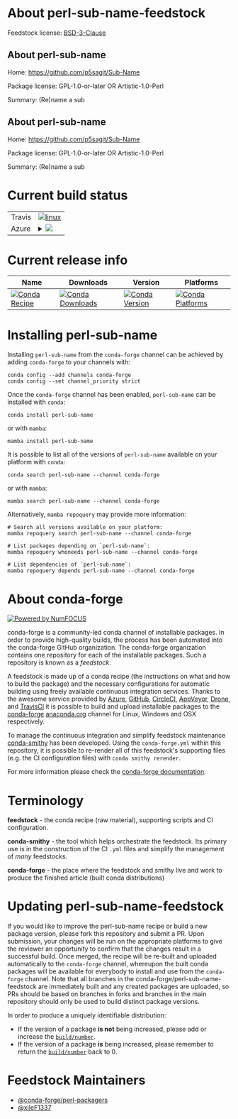 About perl-sub-name-feedstock
=============================

Feedstock license: [BSD-3-Clause](https://github.com/conda-forge/perl-sub-name-feedstock/blob/main/LICENSE.txt)


About perl-sub-name
-------------------

Home: https://github.com/p5sagit/Sub-Name

Package license: GPL-1.0-or-later OR Artistic-1.0-Perl

Summary: (Re)name a sub

About perl-sub-name
-------------------

Home: https://github.com/p5sagit/Sub-Name

Package license: GPL-1.0-or-later OR Artistic-1.0-Perl

Summary: (Re)name a sub

Current build status
====================


<table><tr>
    <td>Travis</td>
    <td>
      <a href="https://app.travis-ci.com/conda-forge/perl-sub-name-feedstock">
        <img alt="linux" src="https://img.shields.io/travis/com/conda-forge/perl-sub-name-feedstock/main.svg?label=Linux">
      </a>
    </td>
  </tr>
    
  <tr>
    <td>Azure</td>
    <td>
      <details>
        <summary>
          <a href="https://dev.azure.com/conda-forge/feedstock-builds/_build/latest?definitionId=18267&branchName=main">
            <img src="https://dev.azure.com/conda-forge/feedstock-builds/_apis/build/status/perl-sub-name-feedstock?branchName=main">
          </a>
        </summary>
        <table>
          <thead><tr><th>Variant</th><th>Status</th></tr></thead>
          <tbody><tr>
              <td>linux_64</td>
              <td>
                <a href="https://dev.azure.com/conda-forge/feedstock-builds/_build/latest?definitionId=18267&branchName=main">
                  <img src="https://dev.azure.com/conda-forge/feedstock-builds/_apis/build/status/perl-sub-name-feedstock?branchName=main&jobName=linux&configuration=linux%20linux_64_" alt="variant">
                </a>
              </td>
            </tr><tr>
              <td>linux_aarch64</td>
              <td>
                <a href="https://dev.azure.com/conda-forge/feedstock-builds/_build/latest?definitionId=18267&branchName=main">
                  <img src="https://dev.azure.com/conda-forge/feedstock-builds/_apis/build/status/perl-sub-name-feedstock?branchName=main&jobName=linux&configuration=linux%20linux_aarch64_" alt="variant">
                </a>
              </td>
            </tr><tr>
              <td>linux_ppc64le</td>
              <td>
                <a href="https://dev.azure.com/conda-forge/feedstock-builds/_build/latest?definitionId=18267&branchName=main">
                  <img src="https://dev.azure.com/conda-forge/feedstock-builds/_apis/build/status/perl-sub-name-feedstock?branchName=main&jobName=linux&configuration=linux%20linux_ppc64le_" alt="variant">
                </a>
              </td>
            </tr><tr>
              <td>osx_64</td>
              <td>
                <a href="https://dev.azure.com/conda-forge/feedstock-builds/_build/latest?definitionId=18267&branchName=main">
                  <img src="https://dev.azure.com/conda-forge/feedstock-builds/_apis/build/status/perl-sub-name-feedstock?branchName=main&jobName=osx&configuration=osx%20osx_64_" alt="variant">
                </a>
              </td>
            </tr>
          </tbody>
        </table>
      </details>
    </td>
  </tr>
</table>

Current release info
====================

| Name | Downloads | Version | Platforms |
| --- | --- | --- | --- |
| [![Conda Recipe](https://img.shields.io/badge/recipe-perl--sub--name-green.svg)](https://anaconda.org/conda-forge/perl-sub-name) | [![Conda Downloads](https://img.shields.io/conda/dn/conda-forge/perl-sub-name.svg)](https://anaconda.org/conda-forge/perl-sub-name) | [![Conda Version](https://img.shields.io/conda/vn/conda-forge/perl-sub-name.svg)](https://anaconda.org/conda-forge/perl-sub-name) | [![Conda Platforms](https://img.shields.io/conda/pn/conda-forge/perl-sub-name.svg)](https://anaconda.org/conda-forge/perl-sub-name) |

Installing perl-sub-name
========================

Installing `perl-sub-name` from the `conda-forge` channel can be achieved by adding `conda-forge` to your channels with:

```
conda config --add channels conda-forge
conda config --set channel_priority strict
```

Once the `conda-forge` channel has been enabled, `perl-sub-name` can be installed with `conda`:

```
conda install perl-sub-name
```

or with `mamba`:

```
mamba install perl-sub-name
```

It is possible to list all of the versions of `perl-sub-name` available on your platform with `conda`:

```
conda search perl-sub-name --channel conda-forge
```

or with `mamba`:

```
mamba search perl-sub-name --channel conda-forge
```

Alternatively, `mamba repoquery` may provide more information:

```
# Search all versions available on your platform:
mamba repoquery search perl-sub-name --channel conda-forge

# List packages depending on `perl-sub-name`:
mamba repoquery whoneeds perl-sub-name --channel conda-forge

# List dependencies of `perl-sub-name`:
mamba repoquery depends perl-sub-name --channel conda-forge
```


About conda-forge
=================

[![Powered by
NumFOCUS](https://img.shields.io/badge/powered%20by-NumFOCUS-orange.svg?style=flat&colorA=E1523D&colorB=007D8A)](https://numfocus.org)

conda-forge is a community-led conda channel of installable packages.
In order to provide high-quality builds, the process has been automated into the
conda-forge GitHub organization. The conda-forge organization contains one repository
for each of the installable packages. Such a repository is known as a *feedstock*.

A feedstock is made up of a conda recipe (the instructions on what and how to build
the package) and the necessary configurations for automatic building using freely
available continuous integration services. Thanks to the awesome service provided by
[Azure](https://azure.microsoft.com/en-us/services/devops/), [GitHub](https://github.com/),
[CircleCI](https://circleci.com/), [AppVeyor](https://www.appveyor.com/),
[Drone](https://cloud.drone.io/welcome), and [TravisCI](https://travis-ci.com/)
it is possible to build and upload installable packages to the
[conda-forge](https://anaconda.org/conda-forge) [anaconda.org](https://anaconda.org/)
channel for Linux, Windows and OSX respectively.

To manage the continuous integration and simplify feedstock maintenance
[conda-smithy](https://github.com/conda-forge/conda-smithy) has been developed.
Using the ``conda-forge.yml`` within this repository, it is possible to re-render all of
this feedstock's supporting files (e.g. the CI configuration files) with ``conda smithy rerender``.

For more information please check the [conda-forge documentation](https://conda-forge.org/docs/).

Terminology
===========

**feedstock** - the conda recipe (raw material), supporting scripts and CI configuration.

**conda-smithy** - the tool which helps orchestrate the feedstock.
                   Its primary use is in the construction of the CI ``.yml`` files
                   and simplify the management of *many* feedstocks.

**conda-forge** - the place where the feedstock and smithy live and work to
                  produce the finished article (built conda distributions)


Updating perl-sub-name-feedstock
================================

If you would like to improve the perl-sub-name recipe or build a new
package version, please fork this repository and submit a PR. Upon submission,
your changes will be run on the appropriate platforms to give the reviewer an
opportunity to confirm that the changes result in a successful build. Once
merged, the recipe will be re-built and uploaded automatically to the
`conda-forge` channel, whereupon the built conda packages will be available for
everybody to install and use from the `conda-forge` channel.
Note that all branches in the conda-forge/perl-sub-name-feedstock are
immediately built and any created packages are uploaded, so PRs should be based
on branches in forks and branches in the main repository should only be used to
build distinct package versions.

In order to produce a uniquely identifiable distribution:
 * If the version of a package **is not** being increased, please add or increase
   the [``build/number``](https://docs.conda.io/projects/conda-build/en/latest/resources/define-metadata.html#build-number-and-string).
 * If the version of a package **is** being increased, please remember to return
   the [``build/number``](https://docs.conda.io/projects/conda-build/en/latest/resources/define-metadata.html#build-number-and-string)
   back to 0.

Feedstock Maintainers
=====================

* [@conda-forge/perl-packagers](https://github.com/conda-forge/perl-packagers/)
* [@xileF1337](https://github.com/xileF1337/)

